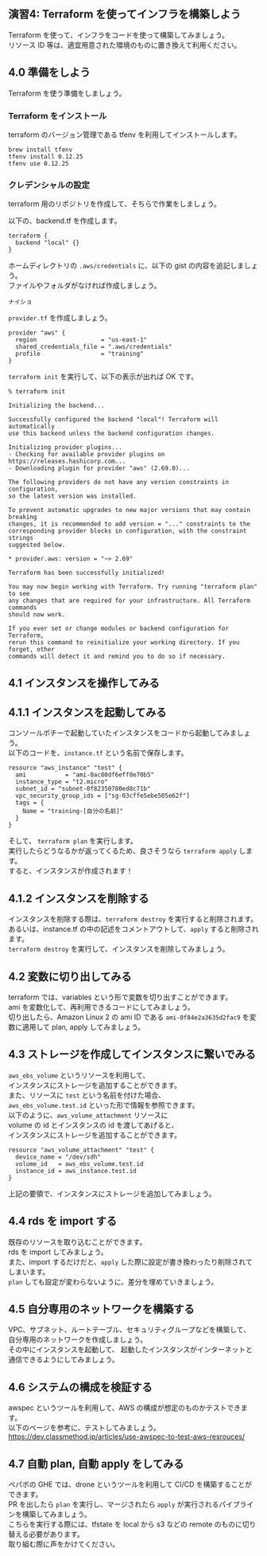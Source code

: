## 演習4: Terraform を使ってインフラを構築しよう

Terraform を使って、インフラをコードを使って構築してみましょう。  
リソース ID 等は、適宜用意された環境のものに置き換えて利用ください。  

## 4.0 準備をしよう

Terraform を使う準備をしましょう。  

### Terraform をインストール

terraform のバージョン管理である tfenv を利用してインストールします。  
```
brew install tfenv
tfenv install 0.12.25
tfenv use 0.12.25
```

### クレデンシャルの設定

terraform 用のリポジトリを作成して、そちらで作業をしましょう。  


以下の、backend.tf を作成します。  

```
terraform {
  backend "local" {}
}

```

ホームディレクトリの `.aws/credentials` に、以下の gist の内容を追記しましょう。  
ファイルやフォルダがなければ作成しましょう。 

```
ナイショ
```

`provider.tf` を作成しましょう。

```
provider "aws" {
  region                  = "us-east-1"
  shared_credentials_file = ".aws/credentials"
  profile                 = "training"
}
```

`terraform init` を実行して、以下の表示が出れば OK です。
```
% terraform init

Initializing the backend...

Successfully configured the backend "local"! Terraform will automatically
use this backend unless the backend configuration changes.

Initializing provider plugins...
- Checking for available provider plugins on https://releases.hashicorp.com...
- Downloading plugin for provider "aws" (2.69.0)...

The following providers do not have any version constraints in configuration,
so the latest version was installed.

To prevent automatic upgrades to new major versions that may contain breaking
changes, it is recommended to add version = "..." constraints to the
corresponding provider blocks in configuration, with the constraint strings
suggested below.

* provider.aws: version = "~> 2.69"

Terraform has been successfully initialized!

You may now begin working with Terraform. Try running "terraform plan" to see
any changes that are required for your infrastructure. All Terraform commands
should now work.

If you ever set or change modules or backend configuration for Terraform,
rerun this command to reinitialize your working directory. If you forget, other
commands will detect it and remind you to do so if necessary.
```

## 4.1 インスタンスを操作してみる

## 4.1.1 インスタンスを起動してみる

コンソールポチーで起動していたインスタンスをコードから起動してみましょう。  
以下のコードを、`instance.tf` という名前で保存します。

```
resource "aws_instance" "test" {
  ami           = "ami-0ac80df6eff0e70b5"
  instance_type = "t2.micro"
  subnet_id = "subnet-0f82350780ed8c71b"
  vpc_security_group_ids = ["sg-03cffe5ebe505e62f"]
  tags = {
    Name = "training-[自分の名前]"
  }
}
```

そして、 `terraform plan` を実行します。  
実行したらどうなるかが返ってくるため、良さそうなら `terraform apply` します。  
すると、インスタンスが作成されます！


## 4.1.2 インスタンスを削除する

インスタンスを削除する際は、`terraform destroy` を実行すると削除されます。  
あるいは、instance.tf の中の記述をコメントアウトして、`apply` すると削除されます。  
`terraform destroy` を実行して、インスタンスを削除してみましょう。  

## 4.2 変数に切り出してみる

terraform では、variables という形で変数を切り出すことができます。  
ami を変数化して、再利用できるコードにしてみましょう。  
切り出したら、Amazon Linux 2 の ami ID である `ami-0f84e2a3635d2fac9` を変数に適用して plan, apply してみましょう。  

## 4.3 ストレージを作成してインスタンスに繋いでみる

`aws_ebs_volume` というリソースを利用して、  
インスタンスにストレージを追加することができます。  
また、リソースに `test` という名前を付けた場合、  
`aws_ebs_volume.test.id` といった形で情報を参照できます。  
以下のように、`aws_volume_attachment` リソースに  
volume の id とインスタンスの id を渡してあげると、  
インスタンスにストレージを追加することができます。  

```
resource "aws_volume_attachment" "test" {
  device_name = "/dev/sdh"
  volume_id   = aws_ebs_volume.test.id
  instance_id = aws_instance.test.id
}

```
上記の要領で、インスタンスにストレージを追加してみましょう。  

## 4.4 rds を import する

既存のリソースを取り込むことができます。  
rds を import してみましょう。  
また、import するだけだと、`apply` した際に設定が書き換わったり削除されてしまいます。  
`plan` しても設定が変わらないように、差分を埋めていきましょう。  

## 4.5 自分専用のネットワークを構築する

VPC、サブネット、ルートテーブル、セキュリティグループなどを構築して、  
自分専用のネットワークを作成しましょう。  
その中にインスタンスを起動して、
起動したインスタンスがインターネットと通信できるようにしてみましょう。  

## 4.6 システムの構成を検証する

awspec というツールを利用して、AWS の構成が想定のものかテストできます。  
以下のページを参考に、テストしてみましょう。  
https://dev.classmethod.jp/articles/use-awspec-to-test-aws-resrouces/

## 4.7 自動 plan, 自動 apply をしてみる

ペパボの GHE では、drone というツールを利用して CI/CD を構築することができます。  
PR を出したら `plan` を実行し、マージされたら `apply` が実行されるパイプラインを構築してみましょう。  
こちらを実行する際には、tfstate を local から s3 などの remote のものに切り替える必要があります。  
取り組む際に声をかけてください。  
